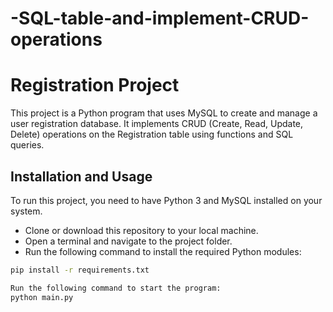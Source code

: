 
# -SQL-table-and-implement-CRUD-operations

# Registration Project

This project is a Python program that uses MySQL to create and manage a user registration database. It implements CRUD (Create, Read, Update, Delete) operations on the Registration table using functions and SQL queries.

## Installation and Usage

To run this project, you need to have Python 3 and MySQL installed on your system.

- Clone or download this repository to your local machine.
- Open a terminal and navigate to the project folder.
- Run the following command to install the required Python modules:

```bash
pip install -r requirements.txt

Run the following command to start the program:
python main.py
